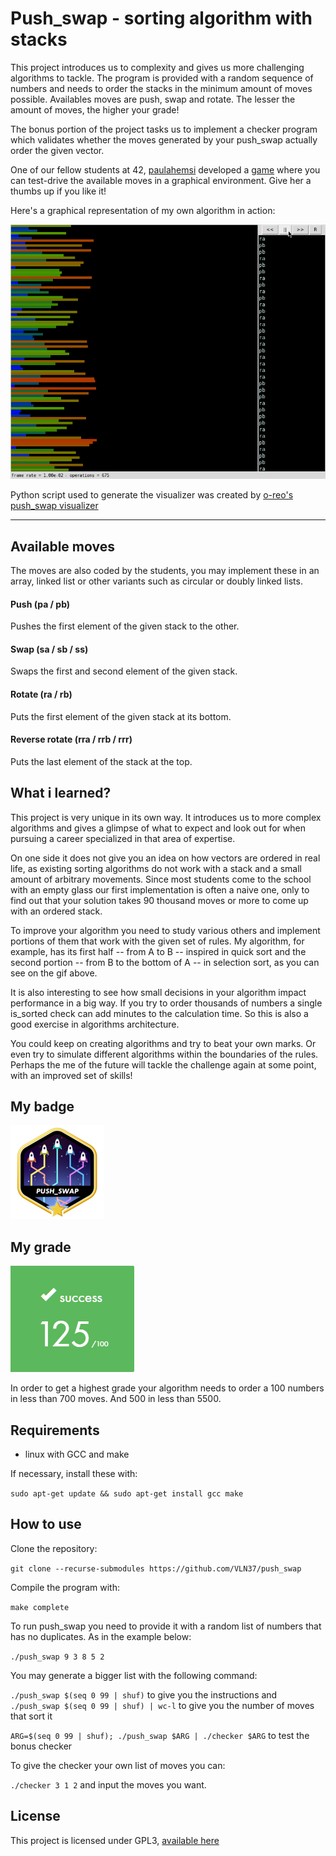 # Push_swap - sorting algorithm with stacks

This project introduces us to complexity and gives us more challenging algorithms to tackle. The program is provided with a random sequence of numbers and needs to order the stacks in the minimum amount of moves possible. Availables moves are push, swap and rotate. The lesser the amount of moves, the higher your grade!

The bonus portion of the project tasks us to implement a checker program which validates whether the moves generated by your push_swap actually order the given vector.

One of our fellow students at 42, [paulahemsi](https://github.com/paulahemsi) developed a [game](https://phemsi-a.itch.io/push-swap) where you can test-drive the available moves in a graphical environment. Give her a thumbs up if you like it!

Here's a graphical representation of my own algorithm in action:

![gif](docs/push_swap.gif)

Python script used to generate the visualizer was created by [o-reo's](https://github.com/o-reo) [push_swap visualizer](https://github.com/o-reo/push_swap_visualizer)

- - -

## Available moves

The moves are also coded by the students, you may implement these in an array, linked list or other variants such as circular or doubly linked lists.

#### Push (pa / pb)
Pushes the first element of the given stack to the other.

#### Swap (sa / sb / ss)
Swaps the first and second element of the given stack.

#### Rotate (ra / rb)
Puts the first element of the given stack at its bottom.

#### Reverse rotate (rra / rrb / rrr)
Puts the last element of the stack at the top.



## What i learned?

This project is very unique in its own way. It introduces us to more complex algorithms and gives a glimpse of what to expect and look out for when pursuing a career specialized in that area of expertise.

On one side it does not give you an idea on how vectors are ordered in real life, as existing sorting algorithms do not work with a stack and a small amount of arbitrary movements. Since most students come to the school with an empty glass our first implementation is often a naive one, only to find out that your solution takes 90 thousand moves or more to come up with an ordered stack.

To improve your algorithm you need to study various others and implement portions of them that work with the given set of rules. My algorithm, for example, has its first half -- from A to B -- inspired in quick sort and the second portion -- from B to the bottom of A -- in selection sort, as you can see on the gif above.

It is also interesting to see how small decisions in your algorithm impact performance in a big way. If you try to order thousands of numbers a single is_sorted check can add minutes to the calculation time. So this is also a good exercise in algorithms architecture.

You could keep on creating algorithms and try to beat your own marks. Or even try to simulate different algorithms within the boundaries of the rules. Perhaps the me of the future will tackle the challenge again at some point, with an improved set of skills!

## My badge

![push_swap badge](/docs/push_swapm.png)

## My grade

![push_swap grade](/docs/push_swapgrade.png)

In order to get a highest grade your algorithm needs to order a 100 numbers in less than 700 moves. And 500 in less than 5500.

## Requirements

* linux with GCC and make

If necessary, install these with:

`sudo apt-get update && sudo apt-get install gcc make`

## How to use

Clone the repository:

`git clone --recurse-submodules https://github.com/VLN37/push_swap`

Compile the program with:

`make complete`

To run push_swap you need to provide it with a random list of numbers that has no duplicates. As in the example below:

`./push_swap 9 3 8 5 2`

You may generate a bigger list with the following command:

`./push_swap $(seq 0 99 | shuf)` to give you the instructions and `./push_swap $(seq 0 99 | shuf) | wc-l` to give you the number of moves that sort it

`ARG=$(seq 0 99 | shuf); ./push_swap $ARG | ./checker $ARG` to test the bonus checker

To give the checker your own list of moves you can:

`./checker 3 1 2` and input the moves you want.

## License

This project is licensed under GPL3, [available here](LICENSE)
